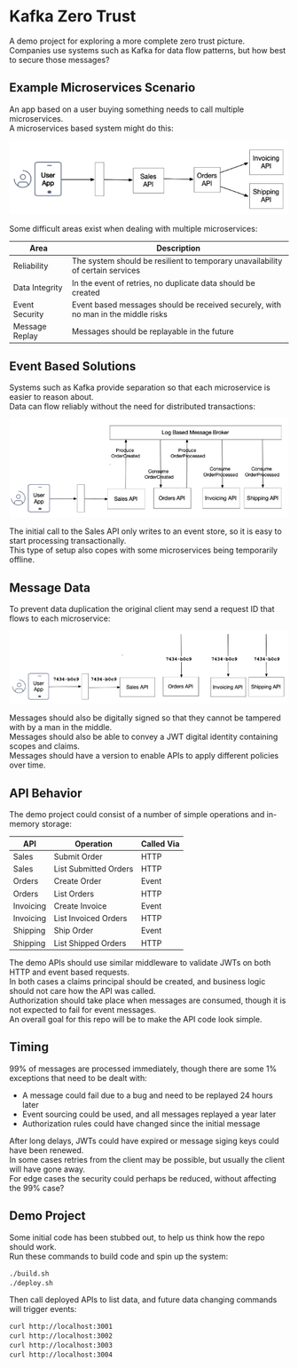 # Kafka Zero Trust

A demo project for exploring a more complete zero trust picture.\
Companies use systems such as Kafka for data flow patterns, but how best to secure those messages?

## Example Microservices Scenario

An app based on a user buying something needs to call multiple microservices.\
A microservices based system might do this:

![Logical Calls](./doc/logical.png)

Some difficult areas exist when dealing with multiple microservices:

| Area | Description |
| ---- | ----------- |
| Reliability | The system should be resilient to temporary unavailability of certain services |
| Data Integrity | In the event of retries, no duplicate data should be created |
| Event Security | Event based messages should be received securely, with no man in the middle risks |
| Message Replay | Messages should be replayable in the future |

## Event Based Solutions

Systems such as Kafka provide separation so that each microservice is easier to reason about.\
Data can flow reliably without the need for distributed transactions:

![Event Based Calls](./doc/events.png)

The initial call to the Sales API only writes to an event store, so it is easy to start processing transactionally.\
This type of setup also copes with some microservices being temporarily offline.

## Message Data

To prevent data duplication the original client may send a request ID that flows to each microservice:

![Request IDs](./doc/request-ids.png)

Messages should also be digitally signed so that they cannot be tampered with by a man in the middle.\
Messages should also be able to convey a JWT digital identity containing scopes and claims.\
Messages should have a version to enable APIs to apply different policies over time.

## API Behavior

The demo project could consist of a number of simple operations and in-memory storage:

| API | Operation | Called Via |
| --- | --------- | ---------- |
| Sales | Submit Order | HTTP |
| Sales | List Submitted Orders | HTTP |
| Orders | Create Order | Event |
| Orders | List Orders | HTTP |
| Invoicing | Create Invoice | Event |
| Invoicing | List Invoiced Orders | HTTP |
| Shipping | Ship Order | Event |
| Shipping | List Shipped Orders | HTTP |

The demo APIs should use similar middleware to validate JWTs on both HTTP and event based requests.\
In both cases a claims principal should be created, and business logic should not care how the API was called.\
Authorization should take place when messages are consumed, though it is not expected to fail for event messages.\
An overall goal for this repo will be to make the API code look simple.

## Timing

99% of messages are processed immediately, though there are some 1% exceptions that need to be dealt with:

- A message could fail due to a bug and need to be replayed 24 hours later
- Event sourcing could be used, and all messages replayed a year later
- Authorization rules could have changed since the initial message

After long delays, JWTs could have expired or message siging keys could have been renewed.\
In some cases retries from the client may be possible, but usually the client will have gone away.\
For edge cases the security could perhaps be reduced, without affecting the 99% case?

## Demo Project

Some initial code has been stubbed out, to help us think how the repo should work.\
Run these commands to build code and spin up the system:

```bash
./build.sh
./deploy.sh
```

Then call deployed APIs to list data, and future data changing commands will trigger events:

```bash
curl http://localhost:3001
curl http://localhost:3002
curl http://localhost:3003
curl http://localhost:3004
```
